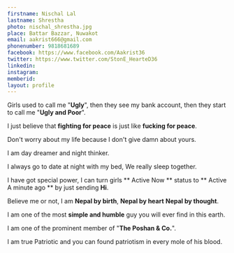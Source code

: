```yaml
---
firstname: Nischal Lal
lastname: Shrestha
photo: nischal_shrestha.jpg
place: Battar Bazzar, Nuwakot
email: aakrist666@gmail.com
phonenumber: 9818681689
facebook: https://www.facebook.com/Aakrist36
twitter: https://www.twitter.com/StonE_HearteD36
linkedin:
instagram:
memberid:
layout: profile
---
```

Girls used to call me "**Ugly**", then they see my bank account, then they start to call me "**Ugly and Poor**".

I just believe that **fighting for peace** is just like **fucking for peace**.
 
Don't worry about my life because I don't give damn about yours.

I am day dreamer and night thinker.

I always go to date at night with my bed, We really sleep together. 

I have got special power, I can turn girls ** Active Now ** status to ** Active A minute ago ** by just sending **Hi**.



Believe me or not, 
I am  **Nepal by birth**,
			**Nepal by heart**
				**Nepal by thought**.

I am one of the most **simple and humble** guy you will ever find in this earth.

I am one of the prominent member of "**The Poshan & Co.**". 

I am true Patriotic and you can found patriotism in every mole of his blood.